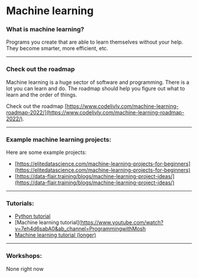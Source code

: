 # Machine learning

### What is machine learning?

Programs you create that are able to learn themselves without your help. They become smarter, more efficient, etc.

---

### Check out the roadmap

Machine learning is a huge sector of software and programming. There is a lot you can learn and do. The roadmap should help you figure out what to learn and the order of things.

Check out the roadmap [https://www.codelivly.com/machine-learning-roadmap-2022/](https://www.codelivly.com/machine-learning-roadmap-2022/).

---

### Example machine learning projects:

Here are some example projects:

-   [https://elitedatascience.com/machine-learning-projects-for-beginners](https://elitedatascience.com/machine-learning-projects-for-beginners)
-   [https://data-flair.training/blogs/machine-learning-project-ideas/](https://data-flair.training/blogs/machine-learning-project-ideas/)

---

### Tutorials:

-   [Python tutorial](https://www.youtube.com/watch?v=kqtD5dpn9C8&t=64s&ab_channel=ProgrammingwithMosh)
-   [Machine learning tutorial](https://www.youtube.com/watch?v=7eh4d6sabA0&ab_channel=ProgrammingwithMosh
- [Machine learning tutorial (longer)](https://www.youtube.com/watch?v=i_LwzRVP7bg&t=63s&ab_channel=freeCodeCamp.org)

---

### Workshops:

None right now
